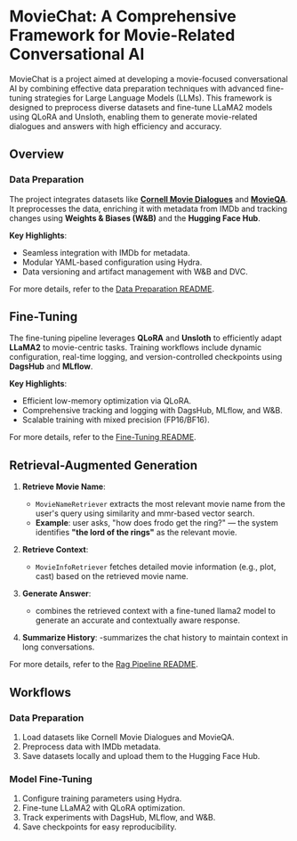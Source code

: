 
# MovieChat: A Comprehensive Framework for Movie-Related Conversational AI

MovieChat is a project aimed at developing a movie-focused conversational AI by combining effective data preparation techniques with advanced fine-tuning strategies for Large Language Models (LLMs). This framework is designed to preprocess diverse datasets and fine-tune LLaMA2 models using QLoRA and Unsloth, enabling them to generate movie-related dialogues and answers with high efficiency and accuracy.


## Overview

### Data Preparation

The project integrates datasets like **[Cornell Movie Dialogues](https://convokit.cornell.edu/documentation/movie.html)** and **[MovieQA](https://github.com/makarandtapaswi/MovieQA_benchmark?tab=readme-ov-file)**. It preprocesses the data, enriching it with metadata from IMDb and tracking changes using **Weights & Biases (W&B)** and the **Hugging Face Hub**.

**Key Highlights**:

- Seamless integration with IMDb for metadata.  
- Modular YAML-based configuration using Hydra.  
- Data versioning and artifact management with W&B and DVC.  

For more details, refer to the [Data Preparation README](https://github.com/ninanil/moviechat/blob/master/data_preparation/README.md).  

## Fine-Tuning

The fine-tuning pipeline leverages **QLoRA** and **Unsloth** to efficiently adapt **LLaMA2** to movie-centric tasks. Training workflows include dynamic configuration, real-time logging, and version-controlled checkpoints using **DagsHub** and **MLflow**.

**Key Highlights**:

- Efficient low-memory optimization via QLoRA.  
- Comprehensive tracking and logging with DagsHub, MLflow, and W&B.  
- Scalable training with mixed precision (FP16/BF16).  

For more details, refer to the [Fine-Tuning README](https://github.com/ninanil/moviechat/blob/master/fine-tune/README.md).  

## Retrieval-Augmented Generation

1. **Retrieve Movie Name**:
   - `MovieNameRetriever` extracts the most relevant movie name from the user's query using similarity and mmr-based vector search.
   - **Example**: user asks, "how does frodo get the ring?" — the system identifies **"the lord of the rings"** as the relevant movie.

2. **Retrieve Context**:
   - `MovieInfoRetriever` fetches detailed movie information (e.g., plot, cast) based on the retrieved movie name.

3. **Generate Answer**:
   - combines the retrieved context with a fine-tuned llama2 model to generate an accurate and contextually aware response.
  
4. **Summarize History**:
    -summarizes the chat history to maintain context in long conversations.

     
For more details, refer to the [Rag Pipeline README](https://github.com/ninanil/moviechat/blob/master/rag_pipeline/README.md).

## Workflows

### Data Preparation
   1. Load datasets like Cornell Movie Dialogues and MovieQA.  
   2. Preprocess data with IMDb metadata.  
   3. Save datasets locally and upload them to the Hugging Face Hub.  

### Model Fine-Tuning
   1. Configure training parameters using Hydra.  
   2. Fine-tune LLaMA2 with QLoRA optimization.  
   3. Track experiments with DagsHub, MLflow, and W&B.  
   4. Save checkpoints for easy reproducibility.  


